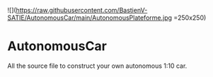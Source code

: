 ![](https://raw.githubusercontent.com/BastienV-SATIE/AutonomousCar/main/AutonomousPlateforme.jpg =250x250)

# AutonomousCar

All the source file to construct your own autonomous 1:10 car.
